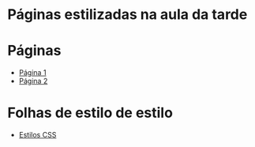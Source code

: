 # Páginas estilizadas na aula da tarde

# Páginas

- [Página 1](./html/page1.html)
- [Página 2](./html/page2.html)

# Folhas de estilo de estilo

- [Estilos CSS](css/styles.css)